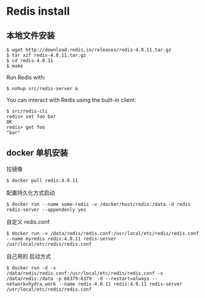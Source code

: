 # Redis install


## 本地文件安装

```
$ wget http://download.redis.io/releases/redis-4.0.11.tar.gz
$ tar xzf redis-4.0.11.tar.gz
$ cd redis-4.0.11
$ make
```

Run Redis with:
```
$ nohup src/redis-server &
```

You can interact with Redis using the built-in client:
```
$ src/redis-cli
redis> set foo bar
OK
redis> get foo
"bar"
```
## docker 单机安装

拉镜像

```
$ docker pull redis:4.0.11
```
配置持久化方式启动

```
$ docker run --name some-redis -v /docker/host/redis:/data -d redis redis-server --appendonly yes
```

自定义 redis.conf

```
$ docker run -v /data/redis/redis.conf:/usr/local/etc/redis/redis.conf --name myredis redis:4.0.11 redis-server /usr/local/etc/redis/redis.conf
```
自己用的 启动方式

```
$ docker run -d -v /data/redis/redis.conf:/usr/local/etc/redis/redis.conf -v /data/redis:/data -p 66379:6379  -d --restart=always --network=hydra_work --name redis-4.0.11 redis:4.0.11 redis-server /usr/local/etc/redis/redis.conf

```
